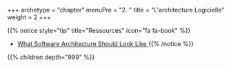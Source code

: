 +++
archetype = "chapter"
menuPre = "2. "
title = "L'architecture Logicielle"
weight = 2
+++

{{% notice style="tip" title="Ressources" icon="fa fa-book" %}}
- [What Software Architecture Should Look Like ](https://youtu.be/ElMnHDSFaCw)
{{% /notice %}} 

<!-- {{% children description="true" %}} -->
{{% children depth="999" %}}